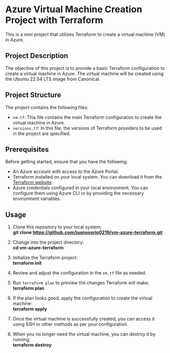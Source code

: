 # Azure Virtual Machine Creation Project with Terraform

This is a mini project that utilizes Terraform to create a virtual machine (VM) in Azure.

## Project Description

The objective of this project is to provide a basic Terraform configuration to create a virtual machine in Azure. The virtual machine will be created using the Ubuntu 22.04 LTS image from Canonical.

## Project Structure

The project contains the following files:

- `vm.tf`: This file contains the main Terraform configuration to create the virtual machine in Azure.
- `versions.tf`: In this file, the versions of Terraform providers to be used in the project are specified.

## Prerequisites

Before getting started, ensure that you have the following:

- An Azure account with access to the Azure Portal.
- Terraform installed on your local system. You can download it from the [Terraform website](https://www.terraform.io/downloads.html).
- Azure credentials configured in your local environment. You can configure them using Azure CLI or by providing the necessary environment variables.

## Usage

1. Clone this repository to your local system:\
**git clone https://github.com/juanosorio0219/vm-azure-terraform.git**

2. Change into the project directory:\
**cd vm-azure-terraform**

3. Initialize the Terraform project:\
**terraform init**

4. Review and adjust the configuration in the `vm.tf` file as needed.

5. Run `terraform plan` to preview the changes Terraform will make:\
**terraform plan**

6. If the plan looks good, apply the configuration to create the virtual machine:\
**terraform apply**

7. Once the virtual machine is successfully created, you can access it using SSH or other methods as per your configuration.

8. When you no longer need the virtual machine, you can destroy it by running:\
**terraform destroy**










